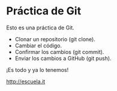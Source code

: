 # Práctica de Git

Esto es una práctica de Git.

- Clonar un repositorio (git clone).
- Cambiar el código.
- Confirmar los cambios (git commit).
- Enviar los cambios a GitHub (git push).

¡Es todo y ya lo tenemos!

<http://escuela.it>
